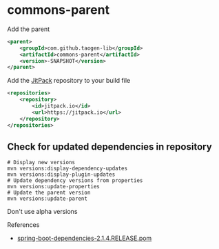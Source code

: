 # commons-parent

Add the parent

```xml
<parent>
	<groupId>com.github.taogen-lib</groupId>
	<artifactId>commons-parent</artifactId>
	<version>-SNAPSHOT</version>
</parent>
```

Add the [JitPack](https://jitpack.io/#taogen-lib/commons-parent) repository to your build file

```xml
<repositories>
	<repository>
		<id>jitpack.io</id>
		<url>https://jitpack.io</url>
	</repository>
</repositories>
```

## Check for updated dependencies in repository

```shell
# Display new versions
mvn versions:display-dependency-updates
mvn versions:display-plugin-updates
# Update dependency versions from properties
mvn versions:update-properties
# Update the parent version
mvn versions:update-parent 
```

Don't use alpha versions

References

- [spring-boot-dependencies-2.1.4.RELEASE.pom](https://github.com/mahendra-shinde/maven-repo-springboot/blob/master/repository/org/springframework/boot/spring-boot-dependencies/2.1.4.RELEASE/spring-boot-dependencies-2.1.4.RELEASE.pom)
